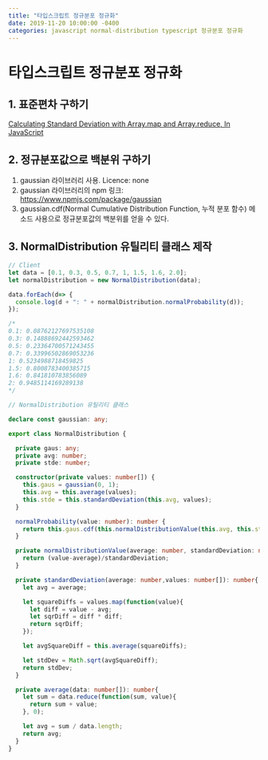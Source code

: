 ```yaml
---
title: "타입스크립트 정규분포 정규화"
date: 2019-11-20 10:00:00 -0400
categories: javascript normal-distribution typescript 정규분포 정규화
---
```


# 타입스크립트 정규분포 정규화

## 1. 표준편차 구하기
[Calculating Standard Deviation with Array.map and Array.reduce, In JavaScript](https://derickbailey.com/2014/09/21/calculating-standard-deviation-with-array-map-and-array-reduce-in-javascript/)
 
## 2. 정규분포값으로 백분위 구하기 

  1. gaussian 라이브러리 사용. Licence: none
  2. gaussian 라이브러리의 npm 링크: https://www.npmjs.com/package/gaussian
  3. gaussian.cdf(Normal Cumulative Distribution Function, 누적 분포 함수) 메소드 사용으로 정규분포값의 백분위를 얻을 수 있다.
 
## 3. NormalDistribution 유틸리티 클래스 제작

```typescript
// Client
let data = [0.1, 0.3, 0.5, 0.7, 1, 1.5, 1.6, 2.0];
let normalDistribution = new NormalDistribution(data);

data.forEach(d=> {
  console.log(d + ": " + normalDistribution.normalProbability(d));
});

/*
0.1: 0.08762127697535108
0.3: 0.14888692442593462
0.5: 0.23364700571243455
0.7: 0.33996502869053236
1: 0.5234988718459825
1.5: 0.8008783400385715
1.6: 0.841810783856089
2: 0.9485114169289138
*/
```

```typescript
// NormalDistribution 유틸리티 클래스

declare const gaussian: any; 

export class NormalDistribution {

  private gaus: any;
  private avg: number;
  private stde: number;

  constructor(private values: number[]) {
    this.gaus = gaussian(0, 1);
    this.avg = this.average(values);
    this.stde = this.standardDeviation(this.avg, values);
  }

  normalProbability(value: number): number {
    return this.gaus.cdf(this.normalDistributionValue(this.avg, this.stde, value));
  }

  private normalDistributionValue(average: number, standardDeviation: number, value: number): number {
    return (value-average)/standardDeviation;
  }

  private standardDeviation(average: number,values: number[]): number{
    let avg = average;

    let squareDiffs = values.map(function(value){
      let diff = value - avg;
      let sqrDiff = diff * diff;
      return sqrDiff;
    });

    let avgSquareDiff = this.average(squareDiffs);

    let stdDev = Math.sqrt(avgSquareDiff);
    return stdDev;
  }

  private average(data: number[]): number{
    let sum = data.reduce(function(sum, value){
      return sum + value;
    }, 0);

    let avg = sum / data.length;
    return avg;
  }
}
```